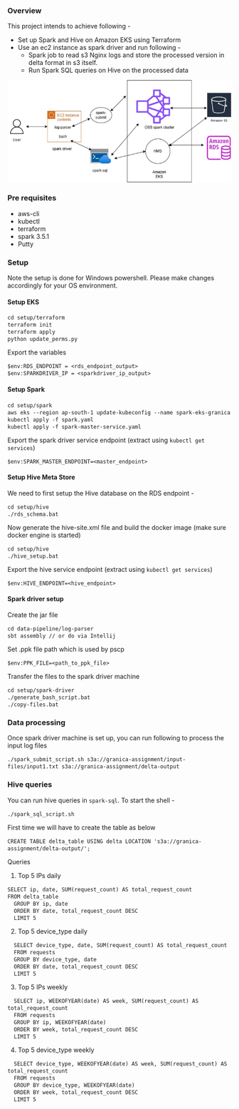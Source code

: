 ### Overview 
This project intends to achieve following -
- Set up Spark and Hive on Amazon EKS using Terraform 
- Use an ec2 instance as spark driver and run following - 
   + Spark job to read s3 Nginx logs and store the processed version in delta format in s3 itself. 
   + Run Spark SQL queries on Hive on the processed data 

![Architecture diagram](./docs/aws-eks.jpg?raw=true)

### Pre requisites
* aws-cli 
* kubectl
* terraform 
* spark 3.5.1 
* Putty

### Setup 

Note the setup is done for Windows powershell. Please make changes accordingly for your OS environment. 

#### Setup EKS 
```
cd setup/terraform
terraform init 
terraform apply 
python update_perms.py
```
Export the variables 
```
$env:RDS_ENDPOINT = <rds_endpoint_output>
$env:SPARKDRIVER_IP = <sparkdriver_ip_output>
```
#### Setup Spark 
```
cd setup/spark
aws eks --region ap-south-1 update-kubeconfig --name spark-eks-granica
kubectl apply -f spark.yaml
kubectl apply -f spark-master-service.yaml
```
Export the spark driver service endpoint (extract using `kubectl get services`)
```
$env:SPARK_MASTER_ENDPOINT=<master_endpoint>
```
#### Setup Hive Meta Store 
We need to first setup the Hive database on the RDS endpoint - 
```
cd setup/hive
./rds_schema.bat
```
Now generate the hive-site.xml file and build the docker image (make sure docker engine is started)
```
cd setup/hive
./hive_setup.bat
```
Export the hive service endpoint (extract using `kubectl get services`)
```
$env:HIVE_ENDPOINT=<hive_endpoint>
```

#### Spark driver setup
Create the jar file 
```
cd data-pipeline/log-parser
sbt assembly // or do via Intellij
```

Set .ppk file path which is used by pscp
```
$env:PPK_FILE=<path_to_ppk_file>
```

Transfer the files to the spark driver machine
```
cd setup/spark-driver
./generate_bash_script.bat
./copy-files.bat
```

### Data processing 
Once spark driver machine is set up, you can run following to process the input log files 
```
./spark_submit_script.sh s3a://granica-assignment/input-files/input1.txt s3a://granica-assignment/delta-output
```

### Hive queries 
You can run hive queries in `spark-sql`. To start the shell - 
```
./spark_sql_script.sh
```

First time we will have to create the table as below 
```
CREATE TABLE delta_table USING delta LOCATION 's3a://granica-assignment/delta-output/';
```

Queries 
1. Top 5 IPs daily 
```
SELECT ip, date, SUM(request_count) AS total_request_count
FROM delta_table
  GROUP BY ip, date
  ORDER BY date, total_request_count DESC
  LIMIT 5
```

2. Top 5 device_type daily
```
  SELECT device_type, date, SUM(request_count) AS total_request_count
  FROM requests
  GROUP BY device_type, date
  ORDER BY date, total_request_count DESC
  LIMIT 5
```

3. Top 5 IPs weekly 
```
  SELECT ip, WEEKOFYEAR(date) AS week, SUM(request_count) AS total_request_count
  FROM requests
  GROUP BY ip, WEEKOFYEAR(date)
  ORDER BY week, total_request_count DESC
  LIMIT 5
```

4. Top 5 device_type weekly 
```
  SELECT device_type, WEEKOFYEAR(date) AS week, SUM(request_count) AS total_request_count
  FROM requests
  GROUP BY device_type, WEEKOFYEAR(date)
  ORDER BY week, total_request_count DESC
  LIMIT 5
```

